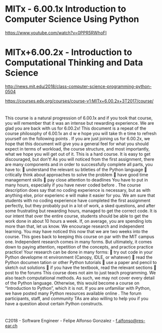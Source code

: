 # MITx - 6.00.1x Introduction to Computer Science Using Python

https://www.youtube.com/watch?v=0PPR5RWhoFI

#
# MITx+6.00.2x - Introduction to Computational Thinking and Data Science

http://news.mit.edu/2018/class-computer-science-programming-python-0504

https://courses.edx.org/courses/course-v1:MITx+6.00.2x+3T2017/course/

#

This course is a natural progression of 6.00.1x and if you took that course, you will remember 
that it was an intense but rewarding experience. We are glad you are back with us for 6.00.2x! 
This document is a repeat of the course philosophy of 6.00.1x an
d w
e hope you will take th
e 
time to refresh yourself on the following points
. 
If you are just joining us for 6.00.2x, we hope 
that this document 
will give you a general feel for what you should expect in terms of 
workload, 
the course structure, and most importantly, what we hope you will get out of it.
This is a hard course. It is easy to get discouraged, but don’t!
As you 
will
noticed from the first 
assignment, there are many components and in order to successfully complete all parts, you 
have to:

understand the relevant su
btleties of the Python language

critically think about approaches to solve the problem

have good time management skills

pay close attention to deadlines
You have to put in many hours,
especially if you have never coded before
. The course 
description does 
say that no coding experience is necessary, but as with anything else, prior 
experienc
e will make it easier for you. We
am sure that students with no coding experience 
have completed the first assignment perfectly, but they probably put in a lot of work, a
sked 
questions, and after some frustrating but rewarding hours, managed to get the correct code. It 
is our intent that over the entire course, students should be able to get the work done in about 
10 hours a week.
If, on average, you are spending lots more
than that, let us know.
We encourage research and independent learning.
You may have noticed this now that we are 
two weeks into the course. This goes back to keeping this course on par with the MIT campus 
one. Independent research comes in many forms.
But ultimately, it comes down to paying 
attention, repetition of the concepts, and practice practice practice!
Your research can be done 
in many forms:

try out code in your Python developme
nt environment (Canopy, IDLE, or
whatever)

read the Python documen
tation or other Python tutorials

use a paper and pencil to sketch out solutions

if you have the textbook, read the relevant sections

post to the forums
This course does not aim to just teach programming.
We also teach computational methods.
As such, we may not cover every detail of the Python language. Otherwise, this would become 
a course on “Introduction to Python”, which it is not. 
If you are unfamiliar with Python, we 
have 
posted 
many Python resources available
online
. The forum 
participants, staff, and community 
TAs are also willing to help you if you have a question about certain Python constructs.

#
C2018 - Software Engineer - Felipe Alfonso Gonzalez - f.alfonso@res-ear.ch

